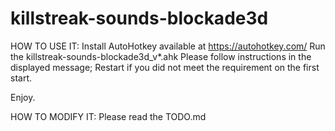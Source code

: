 # killstreak-sounds-blockade3d

HOW TO USE IT:
Install AutoHotkey available at https://autohotkey.com/
Run the killstreak-sounds-blockade3d_v*.ahk
Please follow instructions in the displayed message;
Restart if you did not meet the requirement on the first start.

Enjoy.

HOW TO MODIFY IT:
Please read the TODO.md